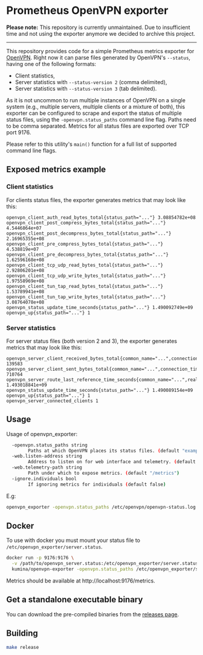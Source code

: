 # Prometheus OpenVPN exporter

**Please note:** This repository is currently unmaintained. Due to insufficient time and not using the exporter anymore
we decided to archive this project.

---

This repository provides code for a simple Prometheus metrics exporter
for [OpenVPN](https://openvpn.net/). Right now it can parse files
generated by OpenVPN's `--status`, having one of the following formats:

* Client statistics,
* Server statistics with `--status-version 2` (comma delimited),
* Server statistics with `--status-version 3` (tab delimited).

As it is not uncommon to run multiple instances of OpenVPN on a single
system (e.g., multiple servers, multiple clients or a mixture of both),
this exporter can be configured to scrape and export the status of
multiple status files, using the `-openvpn.status_paths` command line
flag. Paths need to be comma separated. Metrics for all status files are
exported over TCP port 9176.

Please refer to this utility's `main()` function for a full list of
supported command line flags.

## Exposed metrics example

### Client statistics

For clients status files, the exporter generates metrics that may look
like this:

```
openvpn_client_auth_read_bytes_total{status_path="..."} 3.08854782e+08
openvpn_client_post_compress_bytes_total{status_path="..."} 4.5446864e+07
openvpn_client_post_decompress_bytes_total{status_path="..."} 2.16965355e+08
openvpn_client_pre_compress_bytes_total{status_path="..."} 4.538819e+07
openvpn_client_pre_decompress_bytes_total{status_path="..."} 1.62596168e+08
openvpn_client_tcp_udp_read_bytes_total{status_path="..."} 2.92806201e+08
openvpn_client_tcp_udp_write_bytes_total{status_path="..."} 1.97558969e+08
openvpn_client_tun_tap_read_bytes_total{status_path="..."} 1.53789941e+08
openvpn_client_tun_tap_write_bytes_total{status_path="..."} 3.08764078e+08
openvpn_status_update_time_seconds{status_path="..."} 1.490092749e+09
openvpn_up{status_path="..."} 1
```

### Server statistics

For server status files (both version 2 and 3), the exporter generates
metrics that may look like this:

```
openvpn_server_client_received_bytes_total{common_name="...",connection_time="...",real_address="...",status_path="...",username="...",virtual_address="..."} 139583
openvpn_server_client_sent_bytes_total{common_name="...",connection_time="...",real_address="...",status_path="...",username="...",virtual_address="..."} 710764
openvpn_server_route_last_reference_time_seconds{common_name="...",real_address="...",status_path="...",virtual_address="..."} 1.493018841e+09
openvpn_status_update_time_seconds{status_path="..."} 1.490089154e+09
openvpn_up{status_path="..."} 1
openvpn_server_connected_clients 1
```

## Usage

Usage of openvpn_exporter:

```sh
  -openvpn.status_paths string
    	Paths at which OpenVPN places its status files. (default "examples/client.status,examples/server2.status,examples/server3.status")
  -web.listen-address string
    	Address to listen on for web interface and telemetry. (default ":9176")
  -web.telemetry-path string
    	Path under which to expose metrics. (default "/metrics")
  -ignore.individuals bool
        If ignoring metrics for individuals (default false)
```

E.g:

```sh
openvpn_exporter -openvpn.status_paths /etc/openvpn/openvpn-status.log
```

## Docker

To use with docker you must mount your status file to `/etc/openvpn_exporter/server.status`.

```sh
docker run -p 9176:9176 \
  -v /path/to/openvpn_server.status:/etc/openvpn_exporter/server.status \
  kumina/openvpn-exporter -openvpn.status_paths /etc/openvpn_exporter/server.status
```

Metrics should be available at http://localhost:9176/metrics.

## Get a standalone executable binary

You can download the pre-compiled binaries from the
[releases page](https://github.com/kumina/openvpn_exporter/releases).

## Building

```sh
make release
```
